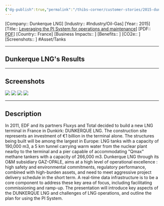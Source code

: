 ```yaml
---
{"dg-publish":true,"permalink":"/thibs-corner/customer-stories/2015-dunkerque-lng-leveraging-the-pi-system-for-operations-and-maintenance/","noteIcon":""}
---
```


[Company:: Dunkerque LNG]
[Industry:: #Industry/Oil-Gas]
[Year:: 2015]
[Title:: [Leveraging the PI System for operations and maintenance](https://resources.osisoft.com/presentations/leveraging-the-pi-system-for-operations-and-maintenance-of-dunkerque-lng-terminal/)]
[PDF:: [PDF](https://cdn.osisoft.com/corp/en/media/presentations/2015/RegionalSeminars/IF2015_Paris/PDF/IF2015_Paris_GazOpale_Planteline_LeveragingthePISystemforoperationsandmaintenanceofDunkerqueLNGterminal.pdf)]
[Country:: France]
[Business Impacts:: ]
[Benefits:: ]
[CO2e:: ]
[Screenshots:: ] 
#Asset/Tanks 

---
## Dunkerque LNG's Results

---
## Screenshots
![](https://i.imgur.com/Afw4Avc.png)
![](https://i.imgur.com/QB7ganK.png)
![](https://i.imgur.com/Mdpf2GV.png)
![](https://i.imgur.com/UxorwP8.png)

---
## Description
In 2011, EDF and its partners Fluxys and Total decided to build a new LNG terminal in France in Dunkirk: DUNKERQUE LNG. The construction site represents an investment of €1 billion in the terminal alone. The structures being built will be among the largest in Europe: LNG tanks with a capacity of 190,000 m3, a 5 km tunnel carrying warm water from the nuclear plant nearby to the terminal and a pier capable of accommodating "Qmax" methane tankers with a capacity of 266,000 m3. Dunkerque LNG through its O&M subsidiary GAZ-OPALE, aims at a high level of operational excellence : high safety and environmental commitments, regulatory performance, combined with high-burden assets, and need to meet aggressive project delivery schedule in the short term. A real-time data infrastructure is to be a core component to address these key area of focus, including facilitating commissioning and ramp-up. The presentation will introduce key aspects of the DUNKERQUE LNG and challenges of LNG operations, and outline the plan for using the PI System.